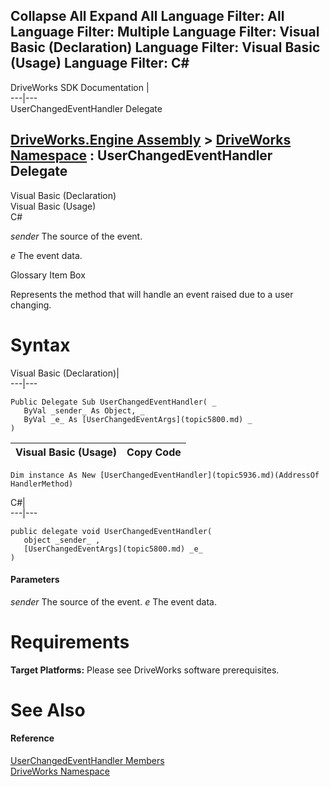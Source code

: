        

 Collapse All Expand All  Language Filter: All  Language Filter: Multiple  Language Filter: Visual Basic (Declaration) Language Filter: Visual Basic (Usage) Language Filter: C#  
---  
DriveWorks SDK Documentation  |   
---|---  
UserChangedEventHandler Delegate   
  
[DriveWorks.Engine Assembly](topic2156.md) > [DriveWorks Namespace](topic2159.md) : UserChangedEventHandler Delegate  
---  
  
Visual Basic (Declaration)    
Visual Basic (Usage)    
C# 

_sender_
    The source of the event.

_e_
    The event data.

Glossary Item Box

Represents the method that will handle an event raised due to a user changing. 

# Syntax

Visual Basic (Declaration)|   
---|---  
      
    
    Public Delegate Sub UserChangedEventHandler( _
       ByVal _sender_ As Object, _
       ByVal _e_ As [UserChangedEventArgs](topic5800.md) _
    )   
  
Visual Basic (Usage)| Copy Code  
---|---  
      
    
    Dim instance As New [UserChangedEventHandler](topic5936.md)(AddressOf HandlerMethod)  
  
C#|   
---|---  
      
    
    public delegate void UserChangedEventHandler( 
       object _sender_ ,
       [UserChangedEventArgs](topic5800.md) _e_
    )  
  
#### Parameters

 _sender_
    The source of the event.
_e_
    The event data.

# Requirements

**Target Platforms:** Please see DriveWorks software prerequisites.

# See Also

#### Reference

[UserChangedEventHandler Members](topic5936.md)   
[DriveWorks Namespace](topic2159.md)


